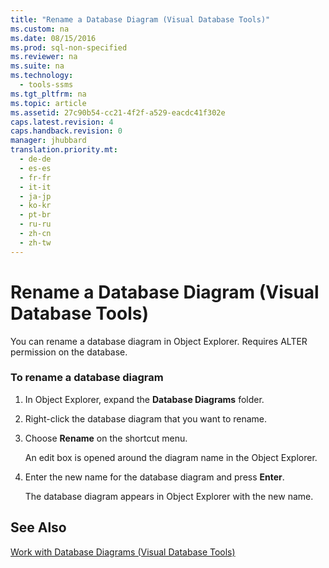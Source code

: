 ```yaml
---
title: "Rename a Database Diagram (Visual Database Tools)"
ms.custom: na
ms.date: 08/15/2016
ms.prod: sql-non-specified
ms.reviewer: na
ms.suite: na
ms.technology: 
  - tools-ssms
ms.tgt_pltfrm: na
ms.topic: article
ms.assetid: 27c90b54-cc21-4f2f-a529-eacdc41f302e
caps.latest.revision: 4
caps.handback.revision: 0
manager: jhubbard
translation.priority.mt: 
  - de-de
  - es-es
  - fr-fr
  - it-it
  - ja-jp
  - ko-kr
  - pt-br
  - ru-ru
  - zh-cn
  - zh-tw
---
```

# Rename a Database Diagram (Visual Database Tools)
You can rename a database diagram in Object Explorer. Requires ALTER permission on the database.  
  
### To rename a database diagram  
  
1.  In Object Explorer, expand the **Database Diagrams** folder.  
  
2.  Right-click the database diagram that you want to rename.  
  
3.  Choose **Rename** on the shortcut menu.  
  
    An edit box is opened around the diagram name in the Object Explorer.  
  
4.  Enter the new name for the database diagram and press **Enter**.  
  
    The database diagram appears in Object Explorer with the new name.  
  
## See Also  
[Work with Database Diagrams &#40;Visual Database Tools&#41;](../content/Work-with-Database-Diagrams--Visual-Database-Tools-.md)  
  
